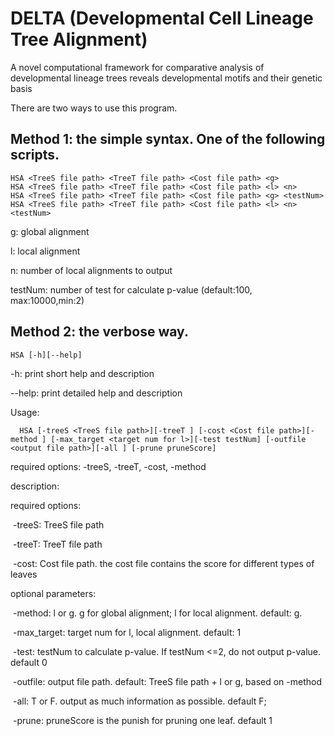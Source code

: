 # DELTA (Developmental Cell Lineage Tree Alignment)
A novel computational framework for comparative analysis of developmental lineage trees reveals developmental motifs and their genetic basis

There are two ways to use this program.

## Method 1: the simple syntax. One of the following scripts.

```
HSA <TreeS file path> <TreeT file path> <Cost file path> <g>
HSA <TreeS file path> <TreeT file path> <Cost file path> <l> <n>
HSA <TreeS file path> <TreeT file path> <Cost file path> <g> <testNum>
HSA <TreeS file path> <TreeT file path> <Cost file path> <l> <n> <testNum>
```
g: global alignment

l: local alignment

n: number of local alignments to output

testNum: number of test for calculate p-value (default:100, max:10000,min:2)


## Method 2: the verbose way.
```
HSA [-h][--help]
```
-h: print short help and description

--help: print detailed help and description

Usage:
```
  HSA [-treeS <TreeS file path>][-treeT ] [-cost <Cost file path>][-method ] [-max_target <target num for l>][-test testNum] [-outfile <output file path>][-all ] [-prune pruneScore]
```
required options: -treeS, -treeT, -cost, -method

description:

required options:

​    -treeS: TreeS file path

​    -treeT: TreeT file path

​    -cost: Cost file path. the cost file contains the score for different types of leaves

optional parameters:

​    -method: l or g. g for global alignment; l for local alignment. default: g.

​    -max_target: target num for l, local alignment. default: 1

​    -test: testNum to calculate p-value. If testNum <=2, do not output p-value. default 0

​    -outfile: output file path. default: TreeS file path + l or g, based on -method

​    -all: T or F. output as much information as possible. default F;

​    -prune: pruneScore is the punish for pruning one leaf. default 1
